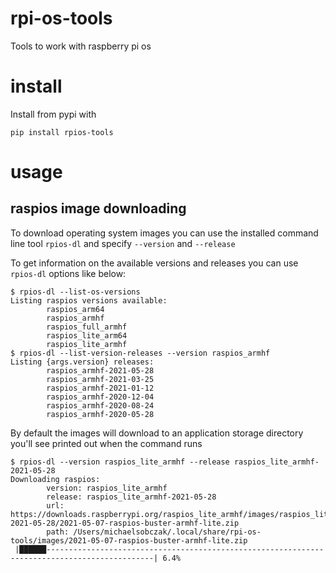 # rpi-os-tools

Tools to work with raspberry pi os

# install

Install from pypi with

```pip install rpios-tools```

# usage

## raspios image downloading

To download operating system images you can use the installed command line 
tool `rpios-dl` and specify `--version` and `--release`

To get information on the available versions and releases you can use `rpios-dl`
options like below:

```
$ rpios-dl --list-os-versions
Listing raspios versions available:
        raspios_arm64
        raspios_armhf
        raspios_full_armhf
        raspios_lite_arm64
        raspios_lite_armhf
$ rpios-dl --list-version-releases --version raspios_armhf
Listing {args.version} releases:
        raspios_armhf-2021-05-28
        raspios_armhf-2021-03-25
        raspios_armhf-2021-01-12
        raspios_armhf-2020-12-04
        raspios_armhf-2020-08-24
        raspios_armhf-2020-05-28
```

By default the images will download to an application storage directory
you'll see printed out when the command runs

```
$ rpios-dl --version raspios_lite_armhf --release raspios_lite_armhf-2021-05-28
Downloading raspios:
        version: raspios_lite_armhf
        release: raspios_lite_armhf-2021-05-28
        url: https://downloads.raspberrypi.org/raspios_lite_armhf/images/raspios_lite_armhf-2021-05-28/2021-05-07-raspios-buster-armhf-lite.zip
        path: /Users/michaelsobczak/.local/share/rpi-os-tools/images/2021-05-07-raspios-buster-armhf-lite.zip
 |██████----------------------------------------------------------------------------------------------| 6.4% 
```